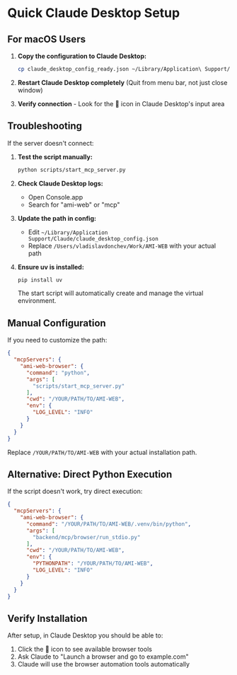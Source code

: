# Quick Claude Desktop Setup

## For macOS Users

1. **Copy the configuration to Claude Desktop:**
   ```bash
   cp claude_desktop_config_ready.json ~/Library/Application\ Support/Claude/claude_desktop_config.json
   ```

2. **Restart Claude Desktop completely** (Quit from menu bar, not just close window)

3. **Verify connection** - Look for the 🔌 icon in Claude Desktop's input area

## Troubleshooting

If the server doesn't connect:

1. **Test the script manually:**
   ```bash
   python scripts/start_mcp_server.py
   ```

2. **Check Claude Desktop logs:**
   - Open Console.app
   - Search for "ami-web" or "mcp"

3. **Update the path in config:**
   - Edit `~/Library/Application Support/Claude/claude_desktop_config.json`
   - Replace `/Users/vladislavdonchev/Work/AMI-WEB` with your actual path

4. **Ensure uv is installed:**
   ```bash
   pip install uv
   ```
   The start script will automatically create and manage the virtual environment.

## Manual Configuration

If you need to customize the path:

```json
{
  "mcpServers": {
    "ami-web-browser": {
      "command": "python",
      "args": [
        "scripts/start_mcp_server.py"
      ],
      "cwd": "/YOUR/PATH/TO/AMI-WEB",
      "env": {
        "LOG_LEVEL": "INFO"
      }
    }
  }
}
```

Replace `/YOUR/PATH/TO/AMI-WEB` with your actual installation path.

## Alternative: Direct Python Execution

If the script doesn't work, try direct execution:

```json
{
  "mcpServers": {
    "ami-web-browser": {
      "command": "/YOUR/PATH/TO/AMI-WEB/.venv/bin/python",
      "args": [
        "backend/mcp/browser/run_stdio.py"
      ],
      "cwd": "/YOUR/PATH/TO/AMI-WEB",
      "env": {
        "PYTHONPATH": "/YOUR/PATH/TO/AMI-WEB",
        "LOG_LEVEL": "INFO"
      }
    }
  }
}
```

## Verify Installation

After setup, in Claude Desktop you should be able to:
1. Click the 🔌 icon to see available browser tools
2. Ask Claude to "Launch a browser and go to example.com"
3. Claude will use the browser automation tools automatically